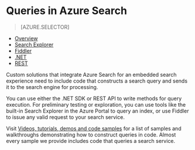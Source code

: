 <properties
	pageTitle="Queries in Azure Search | Microsoft Azure | Hosted cloud search service"
	description="Build a search query in Azure search and use search parameters to filter, sort, and facet search results."
	services="search"
	documentationCenter=""
	authors="HeidiSteen"
	manager="mblythe"
	editor=""
    tags="azure-portal"/>

<tags
	ms.service="search"
	ms.devlang="na"
	ms.workload="search"
	ms.topic="get-started-article"
	ms.tgt_pltfrm="na"
	ms.date="01/23/2016"
	ms.author="heidist"/>

# Queries in Azure Search
> [AZURE.SELECTOR]
- [Overview](search-query-overview.md)
- [Search Explorer](search-explorer.md)
- [Fiddler](search-fiddler.md)
- [.NET](search-query-dotnet.md)
- [REST](search-query-rest-api.md)

Custom solutions that integrate Azure Search for an embedded search experience need to include code that constructs a search query and sends it to the search engine for processing.

You can use either the .NET SDK or REST API to write methods for query execution. For preliminary testing or exploration, you can use tools like the built-in Search Explorer in the Azure Portal  to query an index, or use Fiddler to issue any valid request to your search service. 

Visit [Videos, tutorials, demos and code samples](search-video-demo-tutorial-list.md) for a list of samples and walkthroughs demonstrating how to construct queries in code. Almost every sample we provide includes code that queries a search service.
